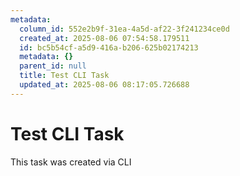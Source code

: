 ```yaml
---
metadata:
  column_id: 552e2b9f-31ea-4a5d-af22-3f241234ce0d
  created_at: 2025-08-06 07:54:58.179511
  id: bc5b54cf-a5d9-416a-b206-625b02174213
  metadata: {}
  parent_id: null
  title: Test CLI Task
  updated_at: 2025-08-06 08:17:05.726688
---
```


# Test CLI Task

This task was created via CLI